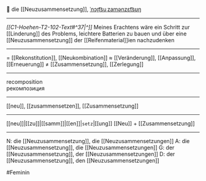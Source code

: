 🔄 die [[Neuzusammensetzung]], [ˈnɔɪ̯t͡suˌzamənzɛt͡sʊŋ](https://youglish.com/pronounce/Neuzusammensetzung/german)

---
*[[C1-Hoehen-T2-102-Text#^37|^]]* Meines Erachtens wäre ein Schritt zur [[Linderung]] des Problems, leichtere Batterien zu bauen und über eine [[Neuzusammensetzung]] der [[Reifenmaterial]]ien nachzudenken

---
= [[Rekonstitution]], [[Neukombination]]
≈ [[Veränderung]], [[Anpassung]], [[Erneuerung]]
≠ [[Zusammensetzung]], [[Zerlegung]]

---
recomposition  
рекомпозиция

---
[[neu]], [[zusammensetzen]], [[Zusammensetzung]]

---
[[neu]]|[[zu]]|[[samm]]|[[en]]|`setz`|[[ung]]
[[Neu]] + [[Zusammensetzung]]


---
N: die [[Neuzusammensetzung]], die [[Neuzusammensetzungen]]
A: die [[Neuzusammensetzung]], die [[Neuzusammensetzungen]]
G: der [[Neuzusammensetzung]], der [[Neuzusammensetzungen]]
D: der [[Neuzusammensetzung]], den [[Neuzusammensetzungen]]

#Feminin 